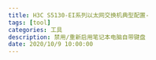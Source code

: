```yaml
---
title: H3C S5130-EI系列以太网交换机典型配置-
tags: [tool]
categories: 工具
description: 禁用/重新启用笔记本电脑自带键盘
date: 2020/10/9 10:00:00
---
```

